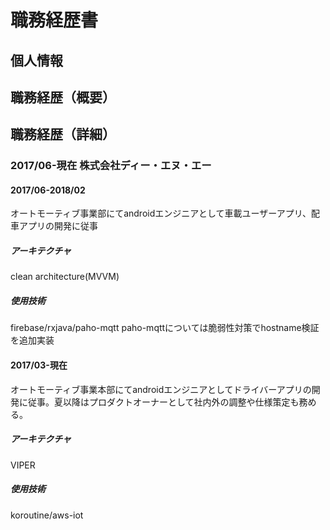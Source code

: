 # 職務経歴書
## 個人情報

## 職務経歴（概要）

## 職務経歴（詳細）
### 2017/06-現在 株式会社ディー・エヌ・エー
#### 2017/06-2018/02
オートモーティブ事業部にてandroidエンジニアとして車載ユーザーアプリ、配車アプリの開発に従事
##### アーキテクチャ
clean architecture(MVVM)
##### 使用技術
firebase/rxjava/paho-mqtt
paho-mqttについては脆弱性対策でhostname検証を追加実装
#### 2017/03-現在
オートモーティブ事業本部にてandroidエンジニアとしてドライバーアプリの開発に従事。夏以降はプロダクトオーナーとして社内外の調整や仕様策定も務める。
##### アーキテクチャ
VIPER
##### 使用技術
koroutine/aws-iot
